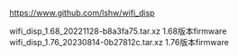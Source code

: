 https://www.github.com/lshw/wifi_disp 

wifi_disp_1.68_20221128-b8a3fa75.tar.xz 1.68版本firmware
wifi_disp_1.76_20230814-0b27812c.tar.xz 1.76版本firmware
